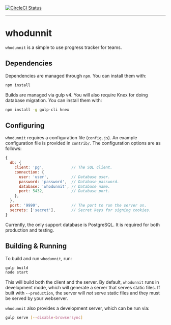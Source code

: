 [![CircleCI Status][cibadge]][ci]

---
# whodunnit

`whodunnit` is a simple to use progress tracker for teams.


## Dependencies

Dependencies are managed through `npm`. You can install them with:

```sh
npm install
```

Builds are managed via gulp v4. You will also require Knex for doing database
migration. You can install them with:

```sh
npm install -g gulp-cli knex
```


## Configuring

`whodunnit` requires a configuration file (`config.js`). An example
configuration file is provided in `contrib/`. The configuration options are as
follows:

```javascript
{
  db: {
    client: 'pg',            // The SQL client.
    connection: {
      user: 'user',          // Database user.
      password: 'password',  // Database password.
      database: 'whodunnit', // Database name.
      port: 5432,            // Database port.
    },
  },
  port: '9999',              // The port to run the server on.
  secrets: ['secret'],       // Secret keys for signing cookies.
}
```

Currently, the only support database is PostgreSQL. It is required for both
production and testing.


## Building & Running

To build and run `whodunnit`, run:

```sh
gulp build
node start
```

This will build both the client and the server. By default, `whodunnit` runs in
development mode, which will generate a server that serves static files. If
built with `--production`, the server will *not* serve static files and they
must be served by your webserver.

`whodunnit` also provides a development server, which can be run via:

```sh
gulp serve [--disable-browsersync]
```


[ci]: https://circleci.com/gh/brennie/whodunnit
[cibadge]: https://circleci.com/gh/brennie/whodunnit.svg?circle-token=79d3093a43479aedda674bd51377c3ea32e0a90d
[browsersync]: https://www.browsersync.io/
